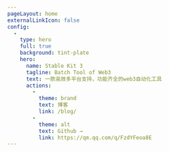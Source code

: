 ```yaml
---
pageLayout: home
externalLinkIcon: false
config:
  -
    type: hero
    full: true
    background: tint-plate
    hero:
      name: Stable Kit 3
      tagline: Batch Tool of Web3
      text: 一款高效多平台支持，功能齐全的web3自动化工具
      actions:
        -
          theme: brand
          text: 博客
          link: /blog/
        -
          theme: alt
          text: Github →
          link: https://qm.qq.com/q/FzdYFeoa8E
---
```

